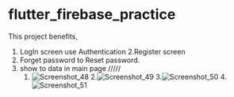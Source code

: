 # flutter_firebase_practice
This project benefits,
1. LogIn screen use  Authentication
2.Register screen
3. Forget password to Reset password.
4. show to data in main page
/////
   1. ![Screenshot_48](https://github.com/riShad241/Firebase_3_project/assets/106663161/54d25495-2468-4517-8c2e-dc8d6f10eb16) 2.![Screenshot_49](https://github.com/riShad241/Firebase_3_project/assets/106663161/7a998dc0-8d8f-41e1-9c61-6762b1936c3e) 3.![Screenshot_50](https://github.com/riShad241/Firebase_3_project/assets/106663161/857609c5-84bf-4ab4-80f6-c4ceb81b19ec)
   4.![Screenshot_51](https://github.com/riShad241/Firebase_3_project/assets/106663161/556208cc-5a8a-4494-b7a3-fc9fb77a1deb)



